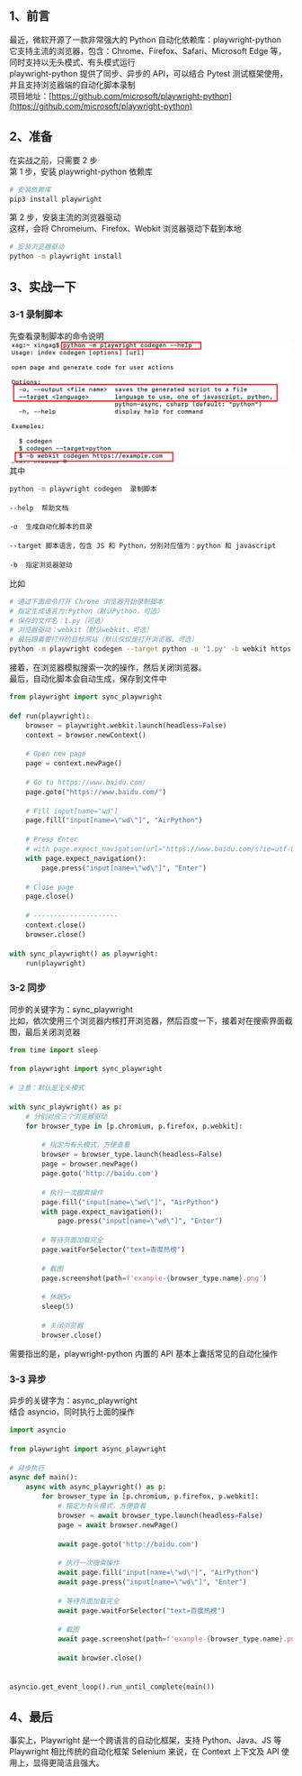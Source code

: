 <a name="lgw7A"></a>
## 1、前言
最近，微软开源了一款非常强大的 Python 自动化依赖库：playwright-python<br />它支持主流的浏览器，包含：Chrome、Firefox、Safari、Microsoft Edge 等，同时支持以无头模式、有头模式运行<br />playwright-python 提供了同步、异步的 API，可以结合 Pytest 测试框架使用，并且支持浏览器端的自动化脚本录制<br />项目地址：[https://github.com/microsoft/playwright-python](https://github.com/microsoft/playwright-python)
<a name="E1KvG"></a>
## 2、准备
在实战之前，只需要 2 步<br />第 1 步，安装 playwright-python 依赖库 
```bash
# 安装依赖库
pip3 install playwright
```
第 2 步，安装主流的浏览器驱动<br />这样，会将 Chromeium、Firefox、Webkit 浏览器驱动下载到本地
```bash
# 安装浏览器驱动
python -m playwright install
```
<a name="FPyT4"></a>
## 3、实战一下
<a name="f12c7"></a>
### 3-1 录制脚本
先查看录制脚本的命令说明<br />![2023-05-07-14-23-58.951762600.png](./img/1683440984183-1cc86ca4-ca4f-4548-be47-75d565acad14.png)<br />其中
```bash
python -m playwright codegen  录制脚本

--help  帮助文档

-o  生成自动化脚本的目录

--target 脚本语言，包含 JS 和 Python，分别对应值为：python 和 javascript

-b  指定浏览器驱动
```
比如
```bash
# 通过下面命令打开 Chrome 浏览器开始录制脚本
# 指定生成语言为:Python（默认Python，可选）
# 保存的文件名：1.py（可选）
# 浏览器驱动：webkit（默认webkit，可选）
# 最后跟着要打开的目标网站（默认仅仅是打开浏览器，可选）
python -m playwright codegen --target python -o '1.py' -b webkit https://www.baidu.com
```
接着，在浏览器模拟搜索一次的操作，然后关闭浏览器。<br />最后，自动化脚本会自动生成，保存到文件中
```python
from playwright import sync_playwright

def run(playwright):
    browser = playwright.webkit.launch(headless=False)
    context = browser.newContext()

    # Open new page
    page = context.newPage()

    # Go to https://www.baidu.com/
    page.goto("https://www.baidu.com/")

    # Fill input[name="wd"]
    page.fill("input[name=\"wd\"]", "AirPython")

    # Press Enter
    # with page.expect_navigation(url="https://www.baidu.com/s?ie=utf-8&f=8&rsv_bp=1&rsv_idx=1&tn=baidu&wd=AirPython&fenlei=256&rsv_pq=a1739d870005eec3&rsv_t=e640wwS33ra1Koivxvy1WyTxyknRwnllWiw4JBqIYd/KUN/WKpWLtL2b2+0&rqlang=cn&rsv_enter=1&rsv_dl=tb&rsv_sug3=21&rsv_sug1=18&rsv_sug7=100&rsv_sug2=0&rsv_btype=i&inputT=6199&rsv_sug4=6199"):
    with page.expect_navigation():
        page.press("input[name=\"wd\"]", "Enter")

    # Close page
    page.close()

    # ---------------------
    context.close()
    browser.close()

with sync_playwright() as playwright:
    run(playwright)
```
<a name="kKUQK"></a>
### 3-2 同步
同步的关键字为：sync_playwright<br />比如，依次使用三个浏览器内核打开浏览器，然后百度一下，接着对在搜索界面截图，最后关闭浏览器
```python
from time import sleep

from playwright import sync_playwright

# 注意：默认是无头模式

with sync_playwright() as p:
    # 分别对应三个浏览器驱动
    for browser_type in [p.chromium, p.firefox, p.webkit]:

        # 指定为有头模式，方便查看
        browser = browser_type.launch(headless=False)
        page = browser.newPage()
        page.goto('http://baidu.com')

        # 执行一次搜索操作
        page.fill("input[name=\"wd\"]", "AirPython")
        with page.expect_navigation():
            page.press("input[name=\"wd\"]", "Enter")

        # 等待页面加载完全
        page.waitForSelector("text=百度热榜")

        # 截图
        page.screenshot(path=f'example-{browser_type.name}.png')

        # 休眠5s
        sleep(5)

        # 关闭浏览器
        browser.close()
```
需要指出的是，playwright-python 内置的 API 基本上囊括常见的自动化操作
<a name="Zas9Y"></a>
### 3-3 异步
异步的关键字为：async_playwright<br />结合 asyncio，同时执行上面的操作
```python
import asyncio

from playwright import async_playwright

# 异步执行
async def main():
    async with async_playwright() as p:
        for browser_type in [p.chromium, p.firefox, p.webkit]:
            # 指定为有头模式，方便查看
            browser = await browser_type.launch(headless=False)
            page = await browser.newPage()

            await page.goto('http://baidu.com')

            # 执行一次搜索操作
            await page.fill("input[name=\"wd\"]", "AirPython")
            await page.press("input[name=\"wd\"]", "Enter")

            # 等待页面加载完全
            await page.waitForSelector("text=百度热榜")

            # 截图
            await page.screenshot(path=f'example-{browser_type.name}.png')

            await browser.close()


asyncio.get_event_loop().run_until_complete(main())
```
<a name="yKCby"></a>
## 4、最后
事实上，Playwright 是一个跨语言的自动化框架，支持 Python、Java、JS 等<br />Playwright 相比传统的自动化框架 Selenium 来说，在 Context 上下文及 API 使用上，显得更简洁且强大。
